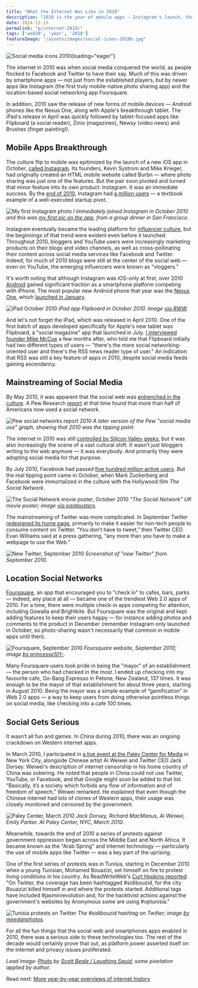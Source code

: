 ```yaml
---
title: "What the Internet Was Like in 2010"
description: "2010 is the year of mobile apps — Instagram's launch, the rise of Foursquare, the release of the iPad, and the rapid growth of Facebook and Twitter via apps. The internet also impacts political uprisings."
date: 2024-11-15
permalink: "p/internet-2010/"
tags: ['web20', 'year', '2010']
featureImage: "/assets/images/social-icons-2010b.jpg"
---
```


![Social media icons 2010](/assets/images/social-icons-2010b.jpg){loading="eager"}

The internet in 2010 was when social media conquered the world, as people flocked to Facebook and Twitter to have their say. Much of this was driven by smartphone apps — not just from the established players, but by newer apps like Instagram (the first truly mobile-native photo sharing app) and the location-based social networking app Foursquare. 

In addition, 2010 saw the release of new forms of mobile devices — Android phones like the Nexus One, along with Apple's breakthrough tablet. The iPad's release in April was quickly followed by tablet-focused apps like Flipboard (a social reader), Zinio (magazines), Newsy (video news) and Brushes (finger painting!).

## Mobile Apps Breakthrough

The culture flip to mobile was epitimized by the launch of a new iOS app in October, [called Instagram](/p/049-rww-mobile-summit-may2010/). Its founders, Kevin Systrom and Mike Krieger, had originally created an HTML mobile website called Burbn — where photo sharing was just one of the features. But the pair soon pivoted and turned that minor feature into its own product: Instagram. It was an immediate success. By the [end of 2010](https://web.archive.org/web/20101224151546/http://instagr.am/blog/3/instagram-one-million-users), Instagram had [a million users](https://web.archive.org/web/20101225085746/readwriteweb.com/archives/7_reasons_why_instagram_should_not_have_hit_1_mill.php) — a textbook example of a well-executed startup pivot.

![My first Instagram photo](/assets/images/IMG_5082.JPG)
*I immediately joined Instagram in October 2010 and this was [my first pic on the app](https://www.instagram.com/p/Coz3/), from a group dinner in San Francisco.*

Instagram eventually became the leading platform for [influencer culture](/p/050-meeting-new-york-times-2010/), but the beginnings of that trend were evident even before it launched. Throughout 2010, bloggers and YouTube users were increasingly marketing products on their blogs and video channels, as well as cross-pollinating their content across social media services like Facebook and Twitter. Indeed, for much of 2010 blogs were still at the center of the social web — even on YouTube, the emerging influencers were known as “vloggers.”

It's worth noting that although Instagram was iOS-only at first, over 2010 [Android](/p/037-googleplex-2009-rww-channels/) gained significant traction as a smartphone platform competing with iPhone. The most popular new Android phone that year was the [Nexus One](https://web.archive.org/web/20100712223051/http://www.readwriteweb.com/archives/ipad_nexus_one_best_of_the_web_2010.php), which [launched in January](https://web.archive.org/web/20100716001608/http://www.readwriteweb.com/archives/live_blog_googles_android_press_gathering.php). 

![iPad October 2010](/assets/images/flipboard_oct10d.jpg)
*iPad app Flipboard in October 2010. Image [via RWW](https://web.archive.org/web/20101009023835/http://www.readwriteweb.com/archives/how_flipboard_was_created_its_plans_beyond_ipad.php).*

And let's not forget the iPad, which was released in April 2010. One of the first batch of apps developed specifically for Apple's new tablet was Flipboard, a "social magazine" app that launched in July. [I interviewed founder Mike McCue](https://web.archive.org/web/20101009023835/http://www.readwriteweb.com/archives/how_flipboard_was_created_its_plans_beyond_ipad.php) a few months after, who told me that Flipboard initially had two different types of users — "there's the more social networking-oriented user and there's the RSS news reader type of user." An indication that RSS was still a key feature of apps in 2010, despite social media feeds gaining ascendancy.

## Mainstreaming of Social Media

By May 2010, it was apparent that the social web was [entrenched in the culture](/p/054-social-media-2010/). A Pew Research [report](https://web.archive.org/web/20191103054200/https://www.pewresearch.org/internet/three-technology-revolutions/) at that time found that more than half of Americans now used a social network.

![Pew social networks report 2010](/assets/images/pew-social-2010.png)
*A later version of the Pew "social media use" graph, showing that 2010 was the tipping point.*

The internet in 2010 was still [controlled by Silicon Valley geeks](/p/040-web20-big-tech-control-2009/), but it was also increasingly the scene of a vast cultural shift. It wasn’t just bloggers writing to the web anymore — it was everybody. And primarily they were adopting social media for that purpose.

By July 2010, Facebook had passed [five hundred million active users](https://web.archive.org/web/20100724045954/http://blog.facebook.com/blog.php?post=409753352130). But the real tipping point came in October, when Mark Zuckerberg and Facebook were immortalized in the culture with the Hollywood film *The Social Network*.

![The Social Network movie poster, October 2010](/assets/images/SocialNetwork_poster-2010.webp)
*"The Social Network" UK movie poster; image [via pastposters](https://pastposters.com/products/the-social-network-teaser-advance-version-original-quad-poster-movie-poster-jr-jh-teaser-1).*

The mainstreaming of Twitter was more complicated. In September Twitter [redesigned its home page](https://web.archive.org/web/20100918093035/http://www.readwriteweb.com/archives/twitter_aims_to_duplicate_youtube_success.php), primarily to make it easier for non-tech people to consume content on Twitter. “You don’t have to tweet,” then Twitter CEO Evan Williams said at a press gathering, “any more than you have to make a webpage to use the Web.”

![New Twitter, September 2010](/assets/images/newtwitter_rm1.jpg)
*Screenshot of "new Twitter" from September 2010.*

## Location Social Networks

[Foursquare](/p/foursquare-raps-by-the-go-bang-mayor/), an app that encouraged you to "check in" to cafes, bars, parks — indeed, any place at all — became one of the trendiest Web 2.0 apps of 2010. For a time, there were multiple check-in apps competing for attention, including Gowalla and Brightkite. But Foursquare was the original and kept adding features to keep their users happy — for instance adding photos and comments to the product in December (remember Instagram only launched in October, so photo-sharing wasn't necessarily that common in mobile apps until then).

![Foursquare, September 2010](/assets/images/4993176464_63729a8acf_b.jpg)
*Foursquare website, September 2010; image [by princesse101-](https://www.flickr.com/photos/35408975@N06/4993176464/).*

Many Foursquare users took pride in being the "mayor" of an establishment — the person who had checked in the most. I ended up checking into my favourite cafe, Go-Bang Expresso in Petone, New Zealand, 137 times. It was enough to be the mayor of that establishment for about three years, starting in August 2010. Being the mayor was a simple example of “gamification” in Web 2.0 apps — a way to keep users from doing otherwise pointless things on social media, like checking into a cafe 100 times.

## Social Gets Serious

It wasn’t all fun and games. In China during 2010, there was an ongoing crackdown on Western internet apps.

In March 2010, I participated in [a live event at the Paley Center for Media](/p/046-ai-weiwei-event-march-2010/) in New York City, alongside Chinese artist Ai Weiwei and Twitter CEO Jack Dorsey. Weiwei's description of internet censorship in his home country of China was sobering. He noted that people in China could not use Twitter, YouTube, or Facebook, and that Google might soon be added to that list. “Basically, it’s a society which forbids any flow of information and of freedom of speech,” Weiwei remarked. He explained that even though the Chinese internet had lots of clones of Western apps, their usage was closely monitored and censored by the government.

![Paley Center, March 2010](/assets/images/event-aiweiwei-2.jpg)
*Jack Dorsey, Richard MacManus, Ai Weiwei, Emily Parker. At Paley Center, NYC, March 2010.*

Meanwhile, towards the end of 2010 a series of protests against government oppression began across the Middle East and North Africa. It became known as the "Arab Spring" and internet technology — particularly the use of mobile apps like Twitter — was a key part of the uprising.

One of the first series of protests was in Tunisia, starting in December 2010 when a young Tunisian, Mohamed Bouazizi, set himself on fire to protest living conditions in his country. As ReadWriteWeb's [Curt Hopkins reported](https://web.archive.org/web/20110112225630/http://www.readwriteweb.com/archives/traditional_media_abandon_tunisia_to_twitter_youtu.php): "On Twitter, the coverage has been hashtagged #sidibouzid, for the city Bouazizi killed himself in and where the protests started. Additional tags have included #jasminrevolution and, for the hacktivist actions against the government's websites by Anonymous some are using #optunisia."

![Tunisia protests on Twitter](/assets/images/5334895674_9a74c33866_o.png)
*The #sidibouzid hashtag on Twitter; image [by meedanphotos](https://www.flickr.com/photos/meedan/5334895674).*

For all the fun things that the social web and smartphones apps enabled in 2010, there was a serious side to these technologies too. The rest of the decade would certainly prove that out, as platform power asserted itself on the internet and privacy issues proliferated.

*Lead image: [Photo](https://www.flickr.com/photos/laughingsquid/5018800588/) by [Scott Beale / Laughing Squid](http://laughingsquid.com/); some pixelation applied by author.*

Read next: [More year-by-year overviews of internet history](/year/)